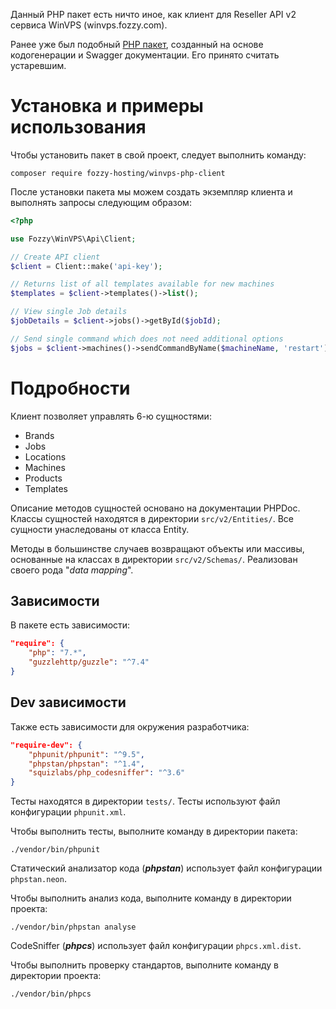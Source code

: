 Данный PHP пакет есть ничто иное, как клиент для Reseller API v2 сервиса WinVPS (winvps.fozzy.com).

Ранее уже был подобный [PHP пакет](https://github.com/FozzyHosting/winvps-api-php), созданный на основе кодогенерации и Swagger документации. Его принято считать устаревшим.

# Установка и примеры использования

Чтобы установить пакет в свой проект, следует выполнить команду:

`composer require fozzy-hosting/winvps-php-client`

После установки пакета мы можем создать экземпляр клиента и выполнять запросы следующим образом:

```php
<?php

use Fozzy\WinVPS\Api\Client;

// Create API client
$client = Client::make('api-key');

// Returns list of all templates available for new machines
$templates = $client->templates()->list();

// View single Job details
$jobDetails = $client->jobs()->getById($jobId);

// Send single command which does not need additional options
$jobs = $client->machines()->sendCommandByName($machineName, 'restart');
```

# Подробности

Клиент позволяет управлять 6-ю сущностями:

* Brands
* Jobs
* Locations
* Machines
* Products
* Templates

Описание методов сущностей основано на документации PHPDoc. Классы сущностей находятся в директории `src/v2/Entities/`. Все сущности унаследованы от класса Entity.

Методы в большинстве случаев возвращают объекты или массивы, основанные на классах в директории `src/v2/Schemas/`. Реализован своего рода "_data mapping_".

## Зависимости

В пакете есть зависимости:

```json
"require": {
    "php": "7.*",
    "guzzlehttp/guzzle": "^7.4"
}
```

## Dev зависимости

Также есть зависимости для окружения разработчика:

```json
"require-dev": {
    "phpunit/phpunit": "^9.5",
    "phpstan/phpstan": "^1.4",
    "squizlabs/php_codesniffer": "^3.6"
}
```

Тесты находятся в директории `tests/`. Тесты используют файл конфигурации `phpunit.xml`.

Чтобы выполнить тесты, выполните команду в директории пакета:

`./vendor/bin/phpunit`

Статический анализатор кода (**_phpstan_**) использует файл конфигурации `phpstan.neon`.

Чтобы выполнить анализ кода, выполните команду в директории проекта:

`./vendor/bin/phpstan analyse`

CodeSniffer (**_phpcs_**) использует файл конфигурации `phpcs.xml.dist`.

Чтобы выполнить проверку стандартов, выполните команду в директории проекта:

`./vendor/bin/phpcs`

